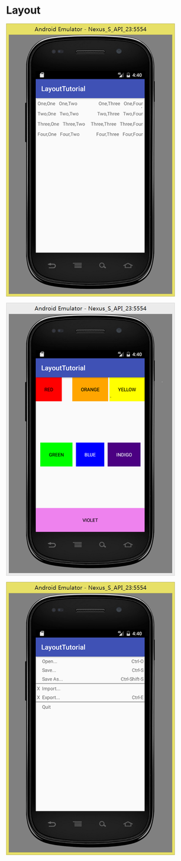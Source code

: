 # Layout

![线性布局示例](https://github.com/SvenChen323/Layout/blob/master/screenshots/2.png)  


![相对布局示例](https://github.com/SvenChen323/Layout/blob/master/screenshots/3.png)    


![表格布局示例](https://github.com/SvenChen323/Layout/blob/master/screenshots/4.png)    
